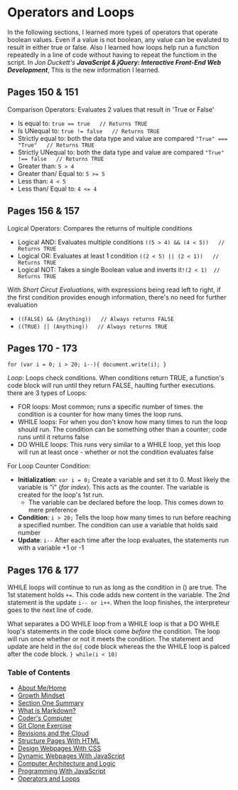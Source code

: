 # Operators and Loops

In the following sections, I learned more types of operators that operate boolean values. Even if a value is not boolean, any value can be evaluted to result in either true or false. Also I learned how loops help run a function repeatedly in a line of code without having to repeat the functiom in the script. In *Jon Duckett's* ***JavaScript & jQuery: Interactive Front-End Web Development***, This is the new information I learned.

## Pages 150 & 151
Comparison Operators: Evaluates 2 values that result in 'True or False'
+ Is equal to: `true == true   // Returns TRUE`
+ Is UNequal to: `true != false   // Returns TRUE`
+ Strictly equal to: both the data type and value are compared `"True" === "True"   // Returns TRUE`
+ Strictly UNequal to: both the data type and value are compared `"True" !== false   // Returns TRUE`
+ Greater than: `5 > 4`
+ Greater than/ Equal to: `5 >= 5`
+ Less than: `4 < 5`
+ Less than/ Equal to: `4 <= 4`

## Pages 156 & 157
Logical Operators: Compares the returns of multiple conditions
+ Logical AND: Evaluates multiple conditions `((5 > 4) && (4 < 5))   // Returns TRUE`
+ Logical OR: Evaluates at least 1 condition `((2 < 5) || (2 < 1))   // Returns TRUE`
+ Logical NOT: Takes a single Boolean value and inverts it`!(2 < 1)  // Returns TRUE`

With *Short Circut Evaluations*, with expressions being read left to right, if the first condition provides enough information, there's no need for further evaluation
+ `((FALSE) && (Anything))   // Always returns FALSE`
+ `((TRUE) || (Anything))   // Always returns TRUE`

## Pages 170 - 173

`for (var i = 0; i > 20; i--){
    document.write(i);
}`

*Loop*: Loops check conditions. When conditions return TRUE, a function's code block will run until they return FALSE, haulting further executions. there are 3 types of Loops:
+ FOR loops: Most common; runs a specific number of times. the condition is a counter for how many times the loop runs.
+ WHILE loops: For when you don't know how many times to run the loop should run. The condition can be something other than a counter; code runs until it returns false
+ DO WHILE loops: This runs very similar to a WHILE loop, yet this loop will run at least once - whether or not the condition evaluates false


For Loop Counter Condition:
+ **Initialization**: `var i = 0;` Create a variable and set it to 0. Most likely the variable is "i" (*for index*). This acts as the counter. The variable is created for the loop's 1st run. 
    + The variable can be declared before the loop. This comes down to mere preference
+ **Condition**: `i > 20;` Tells the loop how many times to run before reaching a specified number. The condition can use a variable that holds said number
+ **Update**: `i--` After each time after the loop evaluates, the statements run with a variable +1 or -1

## Pages 176 & 177

WHILE loops will continue to run as long as the condition in () are true. The 1st statement holds `+=`. This code adds new content in the variable. The 2nd statement is the update `i-- or i++`. When the loop finishes, the interpreteur goes to the next line of code.

What separates a DO WHILE loop from a WHILE loop is that a DO WHILE loop's statements in the code block come *before* the condition. The loop will run once whether or not it meets the condition. The statement and update are held in the `do{` code block whereas the the WHILE loop is palced after the code block. `} while(i < 10)`

### Table of Contents
- [About Me/Home](README.md)
- [Growth Mindset](/GROWTH_MINDSET.md)
- [Section One Summary](/SectionOne.md)
- [What is Markdown?](/LEARNING_MARKDOWN.md)
- [Coder's Computer](CODERS_COMPUTER.md)
- [Git Clone Exercise](GIT_CLONE.md)
- [Revisions and the Cloud](REVISIONS_AND_THE_CLOUD.md)
- [Structure Pages With HTML](STRUCTURE_PAGES_WITH_HTML.md)
- [Design Webpages With CSS](DESIGN_WEBPAGES_WITH_CSS.md)
- [Dynamic Webpages With JavaScript](DYNAMIC_WEBPAGES_WITH_JAVASCRIPT.md)
- [Computer Architecture and Logic](COMPUTER_ARCHITECTURE_AND_LOGIC.md)
- [Programming With JavaScript](PROGRAMMING_WITH_JAVASCRIPT.md)
- [Operators and Loops](OPERATORS_AND_LOOPS.md)